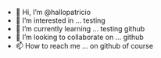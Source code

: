 - 👋 Hi, I’m @hallopatricio
- 👀 I’m interested in ... testing 
- 🌱 I’m currently learning ... testing github
- 💞️ I’m looking to collaborate on ... github
- 📫 How to reach me ... on github of course

<!---
hallopatricio/hallopatricio is a ✨ special ✨ repository because its `README.md` (this file) appears on your GitHub profile.
You can click the Preview link to take a look at your changes.
--->
